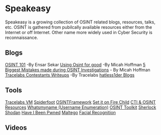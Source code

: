 # Speakeasy
Speakeasy is a growing collection of OSINT related blogs, resources, talks, etc. OSINT is gathered from pubilcally available resources either from the Internet or off Internet. Other name more widely used in Cyber Security is reconnaissance.

## Blogs
[OSINT 101](https://medium.com/datadriveninvestor/open-source-intelligence-osint-101-d96f47ff2ff1) -By Ensar Sekar
[Using Osint for good](https://www.sans.org/blog/osintforgood-using-open-source-intelligence-to-solve-real-world-problems/?utm_medium=Email&utm_source=HL-NA&utm_content=674268%20OSINT%204%20Good%20Blog%20Link&utm_campaign=SANS%20Free%20Resources) -By Micah Hoffman
[5 Biggest Mistakes made during OSINT Investigations](https://www.sans.org/blog/the-5-biggest-mistakes-made-during-an-osint-investigation/?utm_medium=Email&utm_source=HL-NA&utm_content=674268%205%20Biggest%20MIstakes%20Blog%20Link&utm_campaign=SANS%20Free%20Resources) - By Micah Hoffman
[Tracelabs Contestants Writeups](https://github.com/tracelabs/searchparty-ctf-writeups/blob/master/searchparty-ctf-writeups.md) -By Tracelabs
[hatless1der Blogs](https://hatless1der.com/)

## Tools
[Tracelabs VM](https://www.tracelabs.org/initiatives/osint-vm)
[Spiderfoot](https://www.spiderfoot.net/)
[OSINTFramework](https://osintframework.com/)
[Set it on Fire Child](https://docs.google.com/spreadsheets/d/1JxBbMt4JvGr--G0Pkl3jP9VDTBunR2uD3_faZXDvhxc/edit#gid=603724104)
[CTI & OSINT Resources](https://docs.google.com/spreadsheets/d/1klugQqw6POlBtuzon8S0b18-gpsDwX-5OYRrB7TyNEw/edit#gid=0)
[Whatsmyname (Username Enumeration)](https://whatsmyname.app/)
[OSINT Toolkit](https://start.me/p/DPYPMz/the-ultimate-osint-collection)
[Sherlock](https://github.com/sherlock-project/sherlock)
[Shodan](https://shodan.io)
[Have I Been Pwned](https://haveibeenpwned.com/)
[Maltego](https://www.maltego.com/)
[Facial Recognition](https://www.osintcombine.com/post/facial-recognition-for-verification-missing-persons)

## Videos
